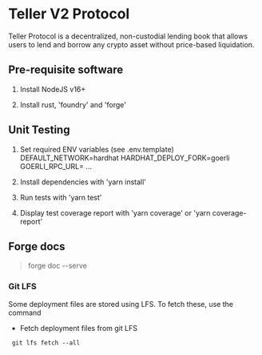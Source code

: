 # Teller V2 Protocol 

Teller Protocol is a decentralized, non-custodial lending book that allows users to lend and borrow any crypto asset without price-based liquidation.


## Pre-requisite software

1. Install NodeJS v16+

2. Install rust, 'foundry' and 'forge'


## Unit Testing

1. Set required ENV variables (see .env.template)
DEFAULT_NETWORK=hardhat 
HARDHAT_DEPLOY_FORK=goerli
GOERLI_RPC_URL= ...

2. Install dependencies with 'yarn install'

3. Run tests with 'yarn test' 

4. Display test coverage report with 'yarn coverage' or 'yarn coverage-report'



## Forge docs 

 > forge doc --serve 


### Git LFS 
Some deployment files are stored using LFS.  To fetch these, use the command 

- Fetch deployment files from git LFS 
```
 git lfs fetch --all

```